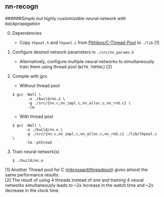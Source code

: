 ## nn-recogn

######*Simple but highly customizable neural network with backpropagation*

0. Dependencies

   * Copy `thpool.h` and `thpool.c` from [Pithikos/C-Thread-Pool](https://github.com/Pithikos/C-Thread-Pool) to `./lib` [1]

1. Configure desired network parameters in `./src/nn_params.h`

   * Alternatively, configure multiple neural networks to simultaneously train them
   using thread pool (`WITH_THPOOL`) [2]
   

2. Compile with gcc

   * Without thread pool
   ```
   $ gcc -Wall \
          -o ./build/nn.o \
          -g ./src/{nn.c,nn_impl.c,nn_alloc.c,nn_rnd.c} \
          -lm
   ```
   * With thread pool
    ```
    $ gcc -Wall \
          -o ./build/nn.o \
          -g ./src/{nn.c,nn_impl.c,nn_alloc.c,nn_rnd.c} ./lib/thpool.c \
          -lm -pthread
    ```

3. Train neural network(s)
    ```
    $ ./build/nn.o
    ```

[1] Another Thread pool for C ([mbrossard/threadpool](https://github.com/mbrossard/threadpool)) gives almost the same performance results.  
[2] The result of using 4 threads instead of one and training 4 neural networks simultaneously leads to ~2x increase in the watch time and ~2x decrease in the clock time. 
